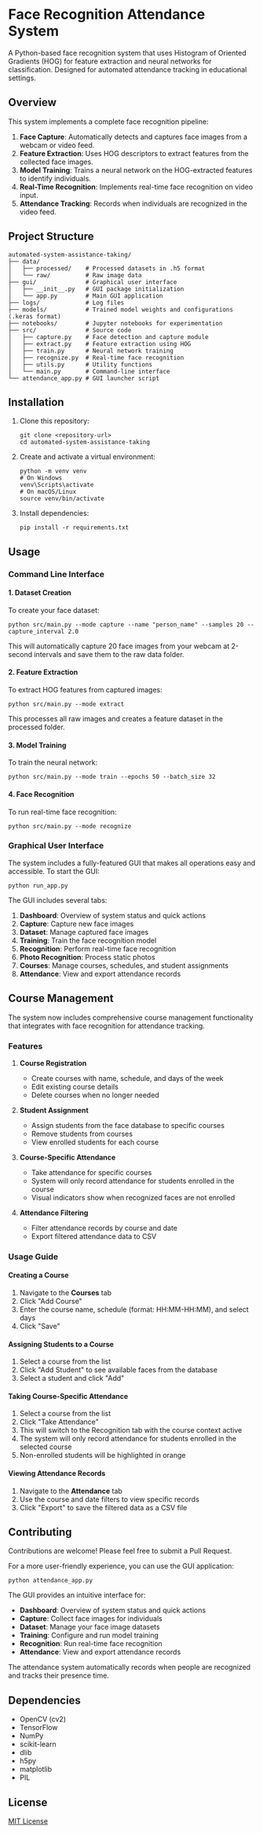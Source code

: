 # Face Recognition Attendance System

A Python-based face recognition system that uses Histogram of Oriented Gradients (HOG) for feature extraction and neural networks for classification. Designed for automated attendance tracking in educational settings.

## Overview

This system implements a complete face recognition pipeline:

1. **Face Capture**: Automatically detects and captures face images from a webcam or video feed.
2. **Feature Extraction**: Uses HOG descriptors to extract features from the collected face images.
3. **Model Training**: Trains a neural network on the HOG-extracted features to identify individuals.
4. **Real-Time Recognition**: Implements real-time face recognition on video input.
5. **Attendance Tracking**: Records when individuals are recognized in the video feed.

## Project Structure

```
automated-system-assistance-taking/
├── data/
│   ├── processed/    # Processed datasets in .h5 format
│   └── raw/          # Raw image data
├── gui/              # Graphical user interface
│   ├── __init__.py   # GUI package initialization
│   └── app.py        # Main GUI application
├── logs/             # Log files
├── models/           # Trained model weights and configurations (.keras format)
├── notebooks/        # Jupyter notebooks for experimentation
├── src/              # Source code
│   ├── capture.py    # Face detection and capture module
│   ├── extract.py    # Feature extraction using HOG
│   ├── train.py      # Neural network training
│   ├── recognize.py  # Real-time face recognition
│   ├── utils.py      # Utility functions
│   └── main.py       # Command-line interface
└── attendance_app.py # GUI launcher script
```

## Installation

1. Clone this repository:
   ```
   git clone <repository-url>
   cd automated-system-assistance-taking
   ```

2. Create and activate a virtual environment:
   ```
   python -m venv venv
   # On Windows
   venv\Scripts\activate
   # On macOS/Linux
   source venv/bin/activate
   ```

3. Install dependencies:
   ```
   pip install -r requirements.txt
   ```

## Usage

### Command Line Interface

#### 1. Dataset Creation

To create your face dataset:

```
python src/main.py --mode capture --name "person_name" --samples 20 --capture_interval 2.0
```

This will automatically capture 20 face images from your webcam at 2-second intervals and save them to the raw data folder.

#### 2. Feature Extraction

To extract HOG features from captured images:

```
python src/main.py --mode extract
```

This processes all raw images and creates a feature dataset in the processed folder.

#### 3. Model Training

To train the neural network:

```
python src/main.py --mode train --epochs 50 --batch_size 32
```

#### 4. Face Recognition

To run real-time face recognition:

```
python src/main.py --mode recognize
```

### Graphical User Interface

The system includes a fully-featured GUI that makes all operations easy and accessible. To start the GUI:

```
python run_app.py
```

The GUI includes several tabs:

1. **Dashboard**: Overview of system status and quick actions
2. **Capture**: Capture new face images
3. **Dataset**: Manage captured face images
4. **Training**: Train the face recognition model
5. **Recognition**: Perform real-time face recognition
6. **Photo Recognition**: Process static photos
7. **Courses**: Manage courses, schedules, and student assignments
8. **Attendance**: View and export attendance records

## Course Management

The system now includes comprehensive course management functionality that integrates with face recognition for attendance tracking.

### Features

1. **Course Registration**
   - Create courses with name, schedule, and days of the week
   - Edit existing course details
   - Delete courses when no longer needed

2. **Student Assignment**
   - Assign students from the face database to specific courses
   - Remove students from courses
   - View enrolled students for each course

3. **Course-Specific Attendance**
   - Take attendance for specific courses
   - System will only record attendance for students enrolled in the course
   - Visual indicators show when recognized faces are not enrolled

4. **Attendance Filtering**
   - Filter attendance records by course and date
   - Export filtered attendance data to CSV

### Usage Guide

#### Creating a Course

1. Navigate to the **Courses** tab
2. Click "Add Course"
3. Enter the course name, schedule (format: HH:MM-HH:MM), and select days
4. Click "Save"

#### Assigning Students to a Course

1. Select a course from the list
2. Click "Add Student" to see available faces from the database
3. Select a student and click "Add"

#### Taking Course-Specific Attendance

1. Select a course from the list
2. Click "Take Attendance"
3. This will switch to the Recognition tab with the course context active
4. The system will only record attendance for students enrolled in the selected course
5. Non-enrolled students will be highlighted in orange

#### Viewing Attendance Records

1. Navigate to the **Attendance** tab
2. Use the course and date filters to view specific records
3. Click "Export" to save the filtered data as a CSV file

## Contributing

Contributions are welcome! Please feel free to submit a Pull Request.

For a more user-friendly experience, you can use the GUI application:

```
python attendance_app.py
```

The GUI provides an intuitive interface for:

- **Dashboard**: Overview of system status and quick actions
- **Capture**: Collect face images for individuals
- **Dataset**: Manage your face image datasets
- **Training**: Configure and run model training
- **Recognition**: Run real-time face recognition
- **Attendance**: View and export attendance records

The attendance system automatically records when people are recognized and tracks their presence time.

## Dependencies

- OpenCV (cv2)
- TensorFlow
- NumPy
- scikit-learn
- dlib
- h5py
- matplotlib
- PIL

## License

[MIT License](LICENSE)
